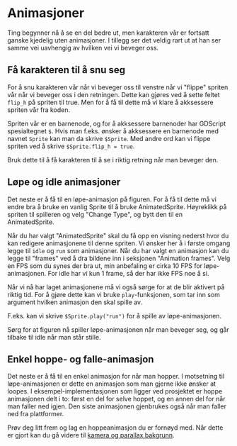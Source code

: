 # Animasjoner

Ting begynner nå å se en del bedre ut, men karakteren vår er fortsatt ganske
kjedelig uten animasjoner. I tillegg ser det veldig rart ut at han ser samme
vei uavhengig av hvilken vei vi beveger oss.

## Få karakteren til å snu seg

For å snu karakteren vår når vi beveger oss til venstre når vi "flippe"
spriten vår når vi beveger oss i den retningen. Dette kan gjøres ved å
sette feltet `flip_h` på spriten til true. Men for å få til dette må vi klare
å akksessere spriten vår fra koden. 

Spriten vår er en barnenode, og for å akksessere barnenoder har GDScript
spesialtegnet `$`. Hvis man f.eks. ønsker å akksessere en barnenode med navnet
`Sprite` kan man da skrive `$Sprite`. Med andre ord kan vi flippe spriten ved
å skrive `$Sprite.flip_h = true`.

Bruk dette til å få karakteren til å se i riktig retning når man beveger den.

## Løpe og idle animasjoner

Det neste er å få til en løpe-animasjon på figuren. For å få til dette må vi
endre bra å bruke en vanlig Sprite til å bruke AnimatedSprite. Høyreklikk på
spriten til spilleren og velg "Change Type", og bytt den til en AnimatedSprite.

Når du har valgt "AnimatedSprite" skal du få opp en visning nederst hvor du
kan redigere animasjonene til denne spriten. Vi ønsker her å i første omgang
legge til `idle` og `run` som animasjoner. Når du har valgt en animasjon
kan du legge til "frames" ved å dra bildene inn i seksjonen "Animation frames".
Velg en FPS som du synes der bra ut, min anbefaling er cirka 10 FPS for løpe-animasjonen.
For idle har vi kun 1 frame, så der har ikke FPS noe å si.

Når vi nå har laget animasjonene må vi også sørge for at de blir aktivert på riktig
tid. For å gjøre dette kan vi bruke `play`-funksjonen, som tar inn som argument
hvilken animasjon den skal spille av. 

F.eks. kan vi skrive `$Sprite.play("run")` for å spille av løpe-animasjonen. 

Sørg for at figuren nå spiller løpe-animasjonen når man beveger seg, og går tilbake
til idle når man står stille.

## Enkel hoppe- og falle-animasjon

Det neste er å få til en enkel animasjon for når man hopper. I motsetning til
løpe-animasjonen er dette en animasjon som man gjerne ikke ønsker at loopes. 
I eksempel-implementasjonen som ligger ved prosjektet er hoppe animasjonen delt
i to: først en del for selve hoppet, og en annen del for når man faller ned
igjen. Den siste animasjonen gjenbrukes også når man faller ned fra plattformer.

Prøv deg litt frem og lag en hoppeanimasjon du er fornøyd med. Når dette er gjort
kan du gå videre til [kamera og parallax bakgrunn](06-parallax-bakgrunn.md).
